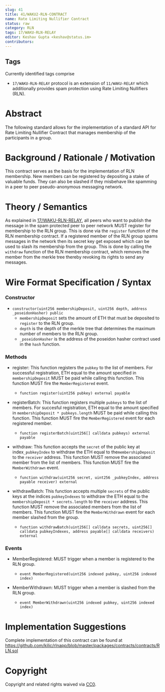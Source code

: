 ```yaml
---
slug: 41
title: 41/WAKU2-RLN-CONTRACT
name: Rate Limiting Nullifier Contract
status: raw
category: RLN
tags: 17/WAKU-RLN-RELAY
editor: Keshav Gupta <keshav@status.im>
contributors:
---
```


## Tags

Currently identified tags comprise

* `17/WAKU-RLN-RELAY` protocol is an extension of `11/WAKU-RELAY` which additionally provides spam protection using Rate Limiting Nullifiers (RLN).


# Abstract
The following standard allows for the implementation of a standard API for Rate Limiting Nullifier Contract that manages membership of the participants in a group.


# Background / Rationale / Motivation

This contract serves as the basis for the implementation of RLN membership. New members can be registered by depositing a stake of valuable funds.
They can also be slashed if they misbehave like spamming in a peer to peer pseudo-anonymous messaging network.

# Theory / Semantics

As explained in [17/WAKU-RLN-RELAY](https://rfc.vac.dev/spec/17/), all peers who want to publish the message in the spam protected peer to peer network MUST register for membership to the RLN group. This is done via the `register` function of the RLN membership contract. If a registered member of the RLN group spams messages in the network then its secret key get exposed which can be used to slash its membership from the group. This is done by calling the `withdraw` function of the RLN membership contract, which removes the member from the merkle tree thereby revoking its rights to send any messages.

# Wire Format Specification / Syntax

### Constructor

* `constructor(uint256 membershipDeposit, uint256 depth, address _poseidonHasher) public`
    * `membershipDeposit` sets the amount of ETH that must be deposited to `register` to the RLN group.
    * `depth` is the depth of the merkle tree that determines the maximum number of members to the RLN group.
    * `_poseidonHasher` is the address of the poseidon hasher contract used in the `hash` function.

### Methods

* register: This function registers the `pubkey` to the list of members.
For successful registration, ETH equal to the amount specified in `membershipDeposit` MUST be paid while calling this function.
This function MUST fire the `MemberRegistered` event.
    * `function register(uint256 pubkey) external payable`



* registerBatch: This function registers multiple `pubkeys` to the list of members.
For succesful registration, ETH equal to the amount specified in `membershipDeposit * pubkeys.length` MUST be paid while calling this function.
This function MUST fire the `MemberRegistered` event for each registered member.
    * `function registerBatch(uint256[] calldata pubkeys) external payable`


* withdraw: This function accepts the `secret` of the public key at index`_pubkeyIndex` to withdraw the ETH equal to the`membershipDeposit` to the `receiver` address.
This function MUST remove the associated member from the list of members.
This function MUST fire the `MemberWithdrawn` event.
    * `function withdraw(uint256 secret, uint256 _pubkeyIndex, address payable receiver) external`


* withdrawBatch: This function accepts multiple `secrets` of the public keys at the indices `pubkeyIndexes` to withdraw the ETH equal to the `membershipDeposit * secrets.length` to the `receiver` address.
This function MUST remove the associated members from the list of members.
This function MUST fire the `MemberWithdrawn` event for each member slashed from the group.
    * `function withdrawBatch(uint256[] calldata secrets, uint256[] calldata pubkeyIndexes, address payable[] calldata receivers) external`


### Events

* MemberRegistered: MUST trigger when a member is registered to the RLN group.
    * `event MemberRegistered(uint256 indexed pubkey, uint256 indexed index)`


* MemberWithdrawn: MUST  trigger when a member is slashed from the RLN group.
    * `event MemberWithdrawn(uint256 indexed pubkey, uint256 indexed index)`


# Implementation Suggestions

Complete implementation of this contract can be found at https://github.com/kilic/rlnapp/blob/master/packages/contracts/contracts/RLN.sol

# Copyright

Copyright and related rights waived via [CC0](https://creativecommons.org/publicdomain/zero/1.0/).

